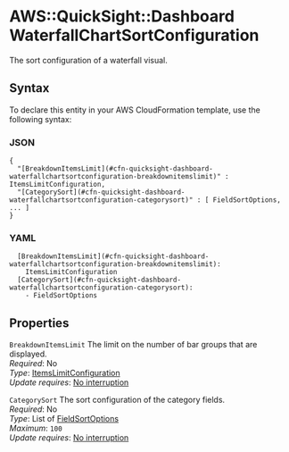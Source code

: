 # AWS::QuickSight::Dashboard WaterfallChartSortConfiguration<a name="aws-properties-quicksight-dashboard-waterfallchartsortconfiguration"></a>

The sort configuration of a waterfall visual\.

## Syntax<a name="aws-properties-quicksight-dashboard-waterfallchartsortconfiguration-syntax"></a>

To declare this entity in your AWS CloudFormation template, use the following syntax:

### JSON<a name="aws-properties-quicksight-dashboard-waterfallchartsortconfiguration-syntax.json"></a>

```
{
  "[BreakdownItemsLimit](#cfn-quicksight-dashboard-waterfallchartsortconfiguration-breakdownitemslimit)" : ItemsLimitConfiguration,
  "[CategorySort](#cfn-quicksight-dashboard-waterfallchartsortconfiguration-categorysort)" : [ FieldSortOptions, ... ]
}
```

### YAML<a name="aws-properties-quicksight-dashboard-waterfallchartsortconfiguration-syntax.yaml"></a>

```
  [BreakdownItemsLimit](#cfn-quicksight-dashboard-waterfallchartsortconfiguration-breakdownitemslimit):
    ItemsLimitConfiguration
  [CategorySort](#cfn-quicksight-dashboard-waterfallchartsortconfiguration-categorysort):
    - FieldSortOptions
```

## Properties<a name="aws-properties-quicksight-dashboard-waterfallchartsortconfiguration-properties"></a>

`BreakdownItemsLimit` <a name="cfn-quicksight-dashboard-waterfallchartsortconfiguration-breakdownitemslimit"></a>
The limit on the number of bar groups that are displayed\.  
_Required_: No  
_Type_: [ItemsLimitConfiguration](aws-properties-quicksight-dashboard-itemslimitconfiguration.md)  
_Update requires_: [No interruption](https://docs.aws.amazon.com/AWSCloudFormation/latest/UserGuide/using-cfn-updating-stacks-update-behaviors.html#update-no-interrupt)

`CategorySort` <a name="cfn-quicksight-dashboard-waterfallchartsortconfiguration-categorysort"></a>
The sort configuration of the category fields\.  
_Required_: No  
_Type_: List of [FieldSortOptions](aws-properties-quicksight-dashboard-fieldsortoptions.md)  
_Maximum_: `100`  
_Update requires_: [No interruption](https://docs.aws.amazon.com/AWSCloudFormation/latest/UserGuide/using-cfn-updating-stacks-update-behaviors.html#update-no-interrupt)
